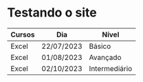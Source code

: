 # Testando o site

| Cursos | Dia        | Nível         |
| ------ | ---------- | ------------- |
| Excel  | 22/07/2023 | Básico        |
| Excel  | 01/08/2023 | Avançado      |
| Excel  | 02/10/2023 | Intermediário |
